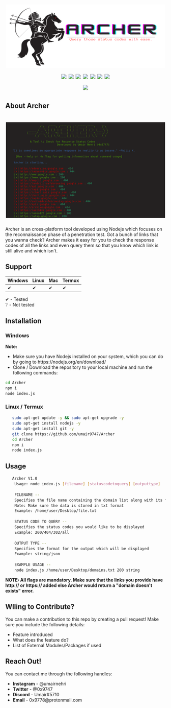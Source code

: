 <h1 align="center">
<a href="https://github.com/umair9747/Archer/"><img src="logo.png" alt="logo" height="200" width="500"></a>
  <br>
  <img src="https://img.shields.io/badge/version-1.0.0-blue">
  <img src="https://img.shields.io/badge/platform-windows%20%7C%20linux%20%7C%20mac%20%7C%20termux-yellow">
  <img src="https://img.shields.io/badge/state-maintained-green">
  <img src="https://img.shields.io/badge/focus-recon-red">
  <img src="https://img.shields.io/github/repo-size/umair9747/Archer">
  <img src="https://img.shields.io/github/followers/umair9747?style=social">
  <img src="https://img.shields.io/github/forks/umair9747/Archer?style=social">
  <br>
  <img src="https://img.shields.io/badge/made%20with%20%3C%2F%3E%20in%20-India-brightgreen">
</h1>

<h2 align="left">
  <b>About Archer</b>
</h2>

<h1 align="center">
<img src="illustration.png" alt="output" height="300" width="500">
  </h1>
  
<p align="left">
  Archer is an cross-platform tool developed using Nodejs which focuses on the reconnaissance phase of a penetration test. Got a bunch of links that you wanna check? Archer makes it easy for you to check the response codes of all the links and even query them so that you know which link is still alive and which isn't.
 </p>
 
 <h2 align="left">
  <b>Support</b>
 </h2>
 
| Windows | Linux | Mac | Termux |
| ------- | ----- | --- | ------ |
| ✔ | ✔ | ✔ | ✔ |

✔ - Tested  <br/>
❔ - Not tested <br/>

<h2 align="left">
  <b>Installation</b>
</h2>

<h3 align="left">
  <b>Windows</b>
</h3>

<p align="left">
  <b>Note: </b><br>
  <ul type="disc">
    <li>Make sure you have Nodejs installed on your system, which you can do by going to https://nodejs.org/en/download/</li>
    <li>Clone / Download the repository to your local machine and run the following commands:</li>
   </ul>
   
   ```sh
   cd Archer
   npm i
   node index.js
   ```
  </p>
  
<h3 align="left">
  <b>Linux / Termux</b>
</h3>

<p align="left">
  
 ```sh
    sudo apt-get update -y && sudo apt-get upgrade -y
    sudo apt-get install nodejs -y
    sudo apt-get install git -y
    git clone https://github.com/umair9747/Archer
    cd Archer
    npm i
    node index.js
  ```
</p>

<h2 align="left">
  <b>Usage</b>
</h2>

<p align="left">
  
 ```sh
    Archer V1.0
     Usage: node index.js [filename] [statuscodetoquery] [outputtype]

     FILENAME --
     Specifies the file name containing the domain list along with its full location
     Note: Make sure the data is stored in txt format
     Example: /home/user/Desktop/file.txt

     STATUS CODE TO QUERY --
     Specifies the status codes you would like to be displayed
     Example: 200/404/302/all

     OUTPUT TYPE --
     Specifies the format for the output which will be displayed
     Example: string/json

     EXAMPLE USAGE -- 
     node index.js /home/user/Desktop/domains.txt 200 string
  ```
  <b>NOTE: All flags are mandatory. Make sure that the links you provide have http:// or https:// added else Archer would return a "domain doesn't exists" error.</b>
</p>


 <h2 align="left">
  <b>Wlling to Contribute?</b>
 </h2>

<p align="left">
  You can make a contribution to this repo by creating a pull request! Make sure you include the following details:
  <ul type="disc">
    <li> Feature introduced</li>
    <li> What does the feature do? </li>
    <li> List of External Modules/Packages if used </li>
    </ul>
  </p>
  
  <h2 align="left">
  <b>Reach Out!</b>
 </h2>

<p align="left">
  You can contact me through the following handles:
  <ul type="disc">
    <li> <b>Instagram</b> - @umairnehri</li>
    <li> <b>Twitter</b> - @0x9747</li>
    <li> <b>Discord</b> - Umair#5710 </li>
    <li> <b>Email</b> - 0x9778@protonmail.com </li>
    </ul>
  </p>
